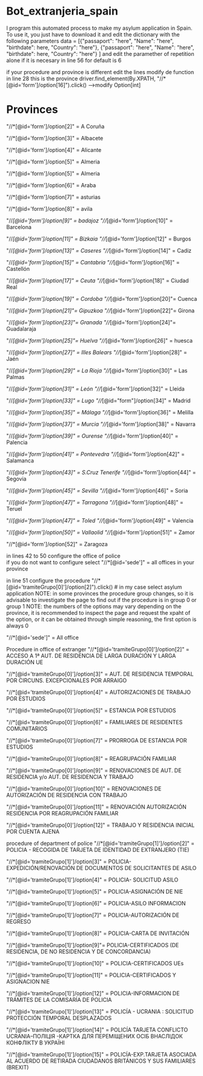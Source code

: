 # Bot_extranjeria_spain

I program this automated process to make my asylum application in Spain.
To use it, you just have to download it and edit the dictionary with the following parameters
data = [{"passaport": "here", "Name": "here", "birthdate": here, "Country": "here"},
        {"passaport": "here", "Name": "here", "birthdate": here, "Country": "here"}
         ]
  and edit the paramether of repetition alone if it is necesary in line 56 for default is 6
  
if your procedure and province  is  different edit the lines
modify de function in line  28 this is the province
driver.find_element(By.XPATH, "//*[@id='form']/option[16]").click()
                                            -->modify Option[int] 
# Provinces
"//*[@id='form']/option[2]" = A Coruña 

"//*[@id='form']/option[3]" = Albacete

"//*[@id='form']/option[4]" = Alicante    

 "//*[@id='form']/option[5]" = Almeria 
 
"//*[@id='form']/option[5]" = Almeria   

 "//*[@id='form']/option[6]" = Araba

"//*[@id='form']/option[7]" = asturias 

"//*[@id='form']/option[8]" = avila

"//*[@id='form']/option[9]" =  badajoz          "//*[@id='form']/option[10]" = Barcelona

"//*[@id='form']/option[11]" = Bizkaia          "//*[@id='form']/option[12]" = Burgos

"//*[@id='form']/option[13]" = Caseres          "//*[@id='form']/option[14]" = Cadiz

"//*[@id='form']/option[15]" = Cantabria        "//*[@id='form']/option[16]" = Castellón

"//*[@id='form']/option[17]" = Ceuta            "//*[@id='form']/option[18]" = Ciudad Real

"//*[@id='form']/option[19]" = Cordoba          "//*[@id='form']/option[20]"=  Cuenca

"//*[@id='form']/option[21]"=  Gipuzkoa         "//*[@id='form']/option[22]"= Girona

"//*[@id='form']/option[23]"= Granada           "//*[@id='form']/option[24]"= Guadalaraja

"//*[@id='form']/option[25]"= Huelva            "//*[@id='form']/option[26]" = huesca

"//*[@id='form']/option[27]" = Illes Balears    "//*[@id='form']/option[28]" = Jaén

"//*[@id='form']/option[29]" = La Rioja         "//*[@id='form']/option[30]" = Las Palmas

"//*[@id='form']/option[31]" = León             "//*[@id='form']/option[32]" = Lleida

"//*[@id='form']/option[33]" = Lugo             "//*[@id="form"]/option[34]" = Madrid

"//*[@id='form']/option[35]" = Málaga           "//*[@id='form']/option[36]" = Melilla

"//*[@id='form']/option[37]" = Murcia           "//*[@id='form']/option[38]" = Navarra

"//*[@id='form']/option[39]" = Ourense          "//*[@id='form']/option[40]" = Palencia

"//*[@id='form']/option[41]" = Pontevedra       "//*[@id='form']/option[42]" = Salamanca

"//*[@id='form']/option[43]" = S.Cruz Tenerife  "//*[@id='form']/option[44]" = Segovia

"//*[@id='form']/option[45]" = Sevilla          "//*[@id='form']/option[46]" = Soria

"//*[@id='form']/option[47]" = Tarragona        "//*[@id='form']/option[48]" = Teruel

"//*[@id='form']/option[47]" = Toled            "//*[@id='form']/option[49]" = Valencia

"//*[@id='form']/option[50]" = Vallaolid        "//*[@id='form']/option[51]" = Zamor

"//*[@id='form']/option[52]" = Zaragoza

in lines 42 to 50 configure the office of police  
if you do not want to configure select "//*[@id='sede']" = all offices in your province

in line  51 configure the procedure
"//*[@id='tramiteGrupo[0]']/option[2]").click()  # in my case select asylum application
NOTE: in some provinces the procedure group changes, so it is advisable to investigate the page to find out if the procedure is in group 0 or group 1
NOTE: the numbers of the options may vary depending on the province, it is recommended to inspect the page and request the xpaht of the option, or it can be obtained through simple reasoning, the first option is always 0

"//*[@id='sede']"  = All office

Procedure in office of extranger
"//*[@id='tramiteGrupo[0]']/option[2]" = ACCESO A 1ª AUT. DE RESIDENCIA DE LARGA DURACIÓN Y LARGA DURACIÓN UE

"//*[@id='tramiteGrupo[0]']/option[3]" = AUT. DE RESIDENCIA TEMPORAL POR CIRCUNS. EXCEPCIONALES POR ARRAIGO

"//*[@id='tramiteGrupo[0]']/option[4]" = AUTORIZACIONES DE TRABAJO POR ESTUDIOS

"//*[@id='tramiteGrupo[0]']/option[5]" = ESTANCIA POR ESTUDIOS

"//*[@id='tramiteGrupo[0]']/option[6]" = FAMILIARES DE RESIDENTES COMUNITARIOS

"//*[@id='tramiteGrupo[0]']/option[7]" = PRORROGA DE ESTANCIA POR ESTUDIOS

"//*[@id='tramiteGrupo[0]']/option[8]" = REAGRUPACIÓN FAMILIAR

"//*[@id='tramiteGrupo[0]']/option[9]" = RENOVACIONES DE AUT. DE RESIDENCIA  y/o  AUT. DE RESIDENCIA Y TRABAJO

"//*[@id='tramiteGrupo[0]']/option[10]" = RENOVACIONES DE AUTORIZACIÓN DE RESIDENCIA CON TRABAJO

"//*[@id='tramiteGrupo[0]']/option[11]" = RENOVACIÓN AUTORIZACIÓN RESIDENCIA POR REAGRUPACIÓN FAMILIAR

"//*[@id='tramiteGrupo[0]']/option[12]" = TRABAJO Y RESIDENCIA INICIAL POR CUENTA AJENA


procedure of department of police
"//*[@id='tramiteGrupo[1]']/option[2]" = POLICIA - RECOGIDA DE TARJETA DE IDENTIDAD DE EXTRANJERO (TIE)

"//*[@id='tramiteGrupo[1]']/option[3]" = POLICIA- EXPEDICIÓN/RENOVACIÓN DE DOCUMENTOS DE SOLICITANTES DE ASILO

"//*[@id='tramiteGrupo[1]']/option[4]" = POLICIA- SOLICITUD ASILO

"//*[@id='tramiteGrupo[1]']/option[5]" = POLICIA-ASIGNACIÓN DE NIE

"//*[@id='tramiteGrupo[1]']/option[6]" = POLICIA-ASILO INFORMACION 

"//*[@id='tramiteGrupo[1]']/option[7]" = POLICIA-AUTORIZACIÓN DE REGRESO

"//*[@id='tramiteGrupo[1]']/option[8]" = POLICIA-CARTA DE INVITACIÓN

"//*[@id='tramiteGrupo[1]']/option[9]"= POLICIA-CERTIFICADOS (DE RESIDENCIA, DE NO RESIDENCIA Y DE CONCORDANCIA)

"//*[@id='tramiteGrupo[1]']/option[10]" = POLICIA-CERTIFICADOS UEs

"//*[@id='tramiteGrupo[1]']/option[11]" = POLICIA-CERTIFICADOS Y ASIGNACION NIE

"//*[@id='tramiteGrupo[1]']/option[12]" = POLICIA-INFORMACION DE TRÁMITES DE LA COMISARÍA DE POLICIA

"//*[@id='tramiteGrupo[1]']/option[13]" = POLICÍA - UCRANIA : SOLICITUD PROTECCIÓN TEMPORAL DESPLAZADOS

"//*[@id='tramiteGrupo[1]']/option[14]" = POLICÍA TARJETA CONFLICTO UCRANIA–ПОЛІЦІЯ -КАРТКА ДЛЯ ПЕРЕМІЩЕНИХ ОСІБ ВНАСЛІДОК КОНФЛІКТУ В УКРАЇНІ

"//*[@id='tramiteGrupo[1]']/option[15]" = POLICÍA-EXP.TARJETA ASOCIADA AL ACUERDO DE RETIRADA CIUDADANOS BRITÁNICOS Y SUS FAMILIARES (BREXIT)
